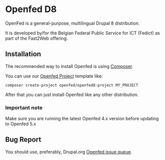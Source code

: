 # Openfed D8

OpenFed is a general-purpose, multilingual Drupal 8 distribution.

It is developed by/for the Belgian Federal Public Service for ICT (Fedict) as
part of the Fast2Web offering.


## Installation

The recommended way to install Openfed is using
[Composer](https://getcomposer.org/doc/00-intro.md#installation-linux-unix-osx).

You can use our [Openfed Project](https://github.com/openfed/openfed8-project/tree/5.x) template like:

```
composer create-project openfed/openfed8-project MY_PROJECT
```

After that you can just install Openfed like any other distribution.

### Important note

Make sure you are running the latest Openfed 4.x version before updating to Openfed 5.x

## Bug Report

You should use, preferably, Drupal.org [Openfed issue queue](https://www.drupal.org/project/issues/openfed). 